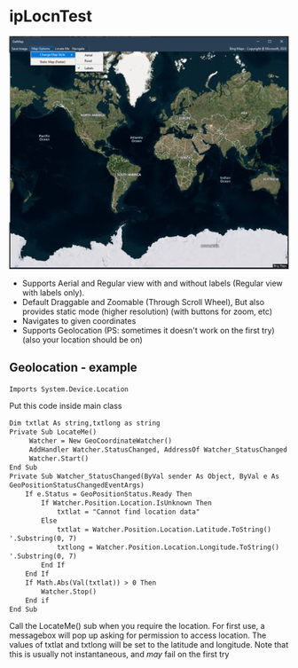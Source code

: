# ipLocnTest

<p align="center">
  <img src="ipLocnTest/qs.png" width="800">
</p>

- Supports Aerial and Regular view with and without labels (Regular view with labels only).
- Default Draggable and Zoomable (Through Scroll Wheel), But also provides static mode (higher resolution) (with buttons for zoom, etc)
- Navigates to given coordinates
- Supports Geolocation (PS: sometimes it doesn't work on the first try)(also your location should be on)

## Geolocation - example

    Imports System.Device.Location

Put this code inside main class

    Dim txtlat As string,txtlong as string
    Private Sub LocateMe()
         Watcher = New GeoCoordinateWatcher()
         AddHandler Watcher.StatusChanged, AddressOf Watcher_StatusChanged
         Watcher.Start()
    End Sub
    Private Sub Watcher_StatusChanged(ByVal sender As Object, ByVal e As GeoPositionStatusChangedEventArgs)
        If e.Status = GeoPositionStatus.Ready Then
            If Watcher.Position.Location.IsUnknown Then
                txtlat = "Cannot find location data"
            Else
                txtlat = Watcher.Position.Location.Latitude.ToString() '.Substring(0, 7)
                txtlong = Watcher.Position.Location.Longitude.ToString() '.Substring(0, 7)
            End If
        End If       
        If Math.Abs(Val(txtlat)) > 0 Then
            Watcher.Stop()
        End if
    End Sub        
Call the LocateMe() sub when you require the location. For first use, a messagebox will pop up asking for permission to access location.
The values of txtlat and txtlong will be set to the latitude and longitude.
 Note that this is usually not instantaneous, and *may* fail on the first try
